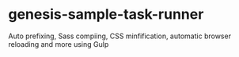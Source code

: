 # genesis-sample-task-runner
Auto prefixing, Sass compiing, CSS minfification, automatic browser reloading and more using Gulp
